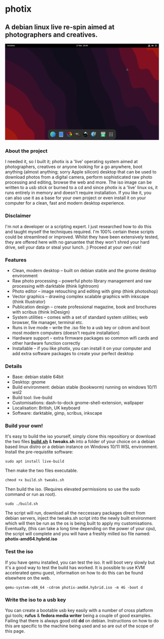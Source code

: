 # photix

## A debian linux live re-spin aimed at photographers and creatives.
![photix-live-linux-desktop-screenshot](https://github.com/pagepusher/photix/blob/main/photix-desktop.png)
### About the project
I needed it, so I built it; photix is a 'live' operating system aimed at photographers, creatives or anyone looking for a go anywhere, boot anything (almost anything; sorry Apple silicon) desktop that can be used to download photos from a digital camera, perform sophisticated raw photo processing and editing, browse the web and more. The iso image can be written to a usb stick or burned to a cd and since photix is a 'live' linux os, it runs entirely in memory and doesn't require installation. If you like it, you can also use it as a base for your own project or even install it on your computer for a clean, fast and modern desktop experience.

### Disclaimer
I'm not a developer or a scripting expert. I just researched how to do this and taught myself the techniques required. I'm 100% certain these scripts could be streamlined or improved. Whilst they have been extensively tested, they are offered here with no garuantee that they won't shred your hard drive, sell your data or steal your lunch. ;) Proceed at your own risk! 

### Features
- Clean, modern desktop – built on debian stable and the gnome desktop environment
- Raw photo processing – powerful photo library management and raw processing with darktable (think lightroom)
- Photo editor – image retouching and editing with gimp (think photoshop)
- Vector graphics – drawing complex scalable graphics with inkscape (think Illustrator)
- Publication design – create professional magazine, book and brochures with scribus (think InDesign) 
- System utilities – comes with a set of standard system utilities; web browser, file manager, terminal etc.
- Runs in live mode – write the .iso file to a usb key or cdrom and boot most modern computers (doesn't require installation)
- Hardware support – extra firmware packages so common wifi cards and other hardware function correctly
- Installable – if you like photix, you can install it on your computer and add extra software packages to create your perfect desktop

### Details
- Base: debian stable 64bit
- Desktop: gnome
- Build environment: debian stable (bookworm) running on windows 10/11 wsl2
- Build tool: live-build
- Customisations: dash-to-dock gnome-shell-extension, wallpaper
- Localisation: British, UK keyboard
- Software: darktable, gimp, scribus, inkscape

### Build your own!
It's easy to build the iso yourself, simply clone this repositiory or download the two files **[build.sh](https://github.com/pagepusher/photix/blob/main/build.sh)** & **tweaks.sh** into a folder of your choice on a debian based linux distro or a debian instance on Windows 10/11 WSL environment. Install the pre-requistite software:
```
sudo apt install live-build
```
Then make the two files executable.
```
chmod +x build.sh tweaks.sh
```
Then build the iso. (Requires elevated permissions so use the sudo command or run as root).
```
sudo ./build.sh
```
The script will run, download all the neccessary packages direct from debian servers, inject the tweaks.sh script into the newly built environment which will then be run as the os is being built to apply my customisations. Eventually, (this can take a long time depending on the power of your cpu), the script will complete and you will have a freshly milled iso file named: **photix-amd64.hybrid.iso**

### Test the iso
If you have qemu installed, you can test the iso. It will boot very slowly but it's a good way to test the build has worked. It is possible to use KVM accelerated qemu guest, information on how to do this can be found elsewhere on the web.
```
qemu-system-x86_64 -cdrom photix-amd64.hybrid.iso -m 4G -boot d
```

### Write the iso to a usb key
You can create a bootable usb key easily with a number of cross platform gui tools; **rufus** & **fedora media writer** being a couple of good examples. Failing that there is always good old **dd** on debian. Instructions on how to do this are specific to the machine being used and so are out of the scope of this page.
